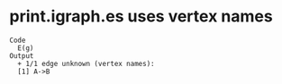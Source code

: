 # print.igraph.es uses vertex names

    Code
      E(g)
    Output
      + 1/1 edge unknown (vertex names):
      [1] A->B

